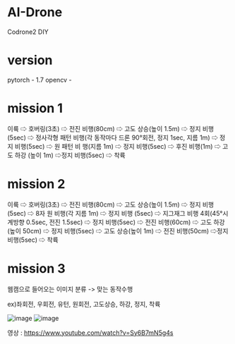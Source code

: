 # AI-Drone
Codrone2 DIY

# version
pytorch - 1.7
opencv - 

# mission 1
이륙 ⇨ 호버링(3초) ⇨ 전진 비행(80cm) ⇨ 고도 상승(높이 1.5m) 
⇨ 정지 비행(5sec) ⇨ 정사각형 패턴 비행(각 동작마다 드론 
90°회전, 정지 1sec, 지름 1m) ⇨ 정지 비행(5sec) ⇨ 원 패턴 비
행(지름 1m) ⇨ 정지 비행(5sec) ⇨ 후진 비행(1m) ⇨ 고도 하강
(높이 1m) ⇨정지 비행(5sec) ⇨ 착륙

# mission 2
이륙 ⇨ 호버링(3초) ⇨ 전진 비행(80cm) ⇨ 고도 상승(높이 1.5m) 
⇨ 정지 비행(5sec) ⇨ 8자 원 비행(각 지름 1m) ⇨ 정지 비행
(5sec) ⇨ 지그재그 비행 4회(45°시계방향 0.5sec, 전진 1.5sec) 
⇨ 정지 비행(5sec) ⇨ 전진 비행(60cm) ⇨ 고도 하강(높이 50cm) 
⇨ 정지 비행(5sec) ⇨ 고도 상승(높이 1m) ⇨ 전진 비행(50cm) 
⇨정지 비행(5sec) ⇨ 착륙

# mission 3
웹캠으로 들어오는 이미지 분류 -> 맞는 동작수행

ex)좌회전, 우회전, 유턴, 원회전, 고도상승, 하강, 정지, 착륙
        

![image](https://user-images.githubusercontent.com/70372577/130180265-9acd4882-3ac5-4332-9d07-a6a3b509a9db.png)
![image](https://user-images.githubusercontent.com/70372577/130180274-24263cd8-2c88-4ef5-8c02-0e97562a03a8.png)






영상 : https://www.youtube.com/watch?v=Sy6B7mN5g4s
